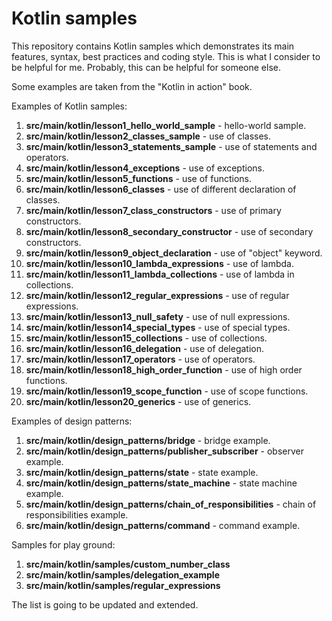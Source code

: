 # Kotlin samples

This repository contains Kotlin samples which demonstrates its main features, syntax, best practices and coding style.
This is what I consider to be helpful for me. Probably, this can be helpful for someone else.

Some examples are taken from the "Kotlin in action" book.

Examples of Kotlin samples:

1. **src/main/kotlin/lesson1_hello_world_sample** - hello-world sample.
2. **src/main/kotlin/lesson2_classes_sample** - use of classes.
3. **src/main/kotlin/lesson3_statements_sample** - use of statements and operators.
4. **src/main/kotlin/lesson4_exceptions** - use of exceptions.
5. **src/main/kotlin/lesson5_functions** - use of functions.
6. **src/main/kotlin/lesson6_classes** - use of different declaration of classes.
7. **src/main/kotlin/lesson7_class_constructors** - use of primary constructors.
8. **src/main/kotlin/lesson8_secondary_constructor** - use of secondary constructors.
9. **src/main/kotlin/lesson9_object_declaration** - use of "object" keyword.
10. **src/main/kotlin/lesson10_lambda_expressions** - use of lambda.
11. **src/main/kotlin/lesson11_lambda_collections** - use of lambda in collections.
12. **src/main/kotlin/lesson12_regular_expressions** - use of regular expressions.
13. **src/main/kotlin/lesson13_null_safety** - use of null expressions.
14. **src/main/kotlin/lesson14_special_types** - use of special types.
15. **src/main/kotlin/lesson15_collections** - use of collections.
16. **src/main/kotlin/lesson16_delegation** - use of delegation.
17. **src/main/kotlin/lesson17_operators** - use of operators.
18. **src/main/kotlin/lesson18_high_order_function** - use of high order functions.
19. **src/main/kotlin/lesson19_scope_function** - use of scope functions.
20. **src/main/kotlin/lesson20_generics** - use of generics.

Examples of design patterns:

1. **src/main/kotlin/design_patterns/bridge** - bridge example.
2. **src/main/kotlin/design_patterns/publisher_subscriber** - observer example.
3. **src/main/kotlin/design_patterns/state** - state example.
4. **src/main/kotlin/design_patterns/state_machine** - state machine example.
5. **src/main/kotlin/design_patterns/chain_of_responsibilities** - chain of responsibilities example.
6. **src/main/kotlin/design_patterns/command** - command example.

Samples for play ground:

1. **src/main/kotlin/samples/custom_number_class** 
2. **src/main/kotlin/samples/delegation_example**
3. **src/main/kotlin/samples/regular_expressions**

The list is going to be updated and extended.
